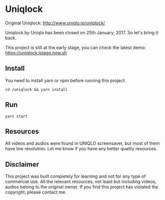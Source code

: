 # Uniqlock

Original Uniqlock: http://www.uniqlo.jp/uniqlock/

Uniqlock by Uniqlo has been closed on 25th January, 2017. So let's bring it back.

This project is still at the early stage, you can check the latest demo: https://uniqlock.lolago.now.sh


## Install
You need to install yarn or npm before running this project.

```text
cd /uniqlock && yarn install 
```

## Run
```test 
yarn start
```

## Resources
All videos and audios were found in UNIQLO screensaver, but most of them have low resolution. Let me know if you have any better quality resources.

## Disclaimer
This project was built completely for learning and not for any type of commercial use. All the relevant resources, not least but including videos, audios belong to the original owner. If you find this project has violated the copyright, please contact me.
 

